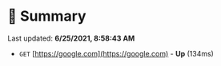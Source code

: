 # 📖 Summary
Last updated: **6/25/2021, 8:58:43 AM**

- `GET` [https://google.com](https://google.com) - **Up** (134ms)
